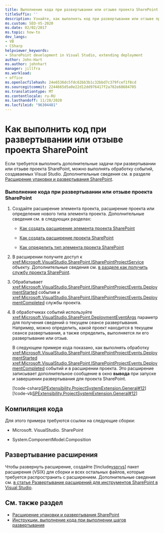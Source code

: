```yaml
---
title: Выполнение кода при развертывании или отзыве проекта SharePoint
titleSuffix: ''
description: Узнайте, как выполнять код при развертывании или отзыве проекта SharePoint, чтобы можно было выполнять обработку событий, создаваемых Visual Studio.
ms.custom: SEO-VS-2020
ms.date: 02/02/2017
ms.topic: how-to
dev_langs:
- VB
- CSharp
helpviewer_keywords:
- SharePoint development in Visual Studio, extending deployment
author: John-Hart
ms.author: johnhart
manager: jillfra
ms.workload:
- office
ms.openlocfilehash: 24e6536dc5fdc62bb3b1c32bbd7c379fcef1f8cd
ms.sourcegitcommit: 2244665d5a0e22d12dd976417f2a782e68684705
ms.translationtype: MT
ms.contentlocale: ru-RU
ms.lasthandoff: 11/28/2020
ms.locfileid: "96304481"
---
```

# <a name="how-to-run-code-when-a-sharepoint-project-is-deployed-or-retracted"></a>Как выполнить код при развертывании или отзыве проекта SharePoint
  Если требуется выполнить дополнительные задачи при развертывании или отзыве проекта SharePoint, можно выполнять обработку событий, создаваемых Visual Studio. Дополнительные сведения см. в разделе [Расширение упаковки и развертывания SharePoint](../sharepoint/extending-sharepoint-packaging-and-deployment.md).

### <a name="to-run-code-when-a-sharepoint-project-is-deployed-or-retracted"></a>Выполнение кода при развертывании или отзыве проекта SharePoint

1. Создайте расширение элемента проекта, расширение проекта или определение нового типа элемента проекта. Дополнительные сведения см. в следующих разделах:

   - [Как создать расширение элемента проекта SharePoint](../sharepoint/how-to-create-a-sharepoint-project-item-extension.md)

   - [Как создать расширение проекта SharePoint](../sharepoint/how-to-create-a-sharepoint-project-extension.md)

   - [Как определить тип элемента проекта SharePoint](../sharepoint/how-to-define-a-sharepoint-project-item-type.md)

2. В расширении получите доступ к <xref:Microsoft.VisualStudio.SharePoint.ISharePointProjectService> объекту. Дополнительные сведения см. [в разделе как получить службу проекта SharePoint](../sharepoint/how-to-retrieve-the-sharepoint-project-service.md).

3. Обрабатывает <xref:Microsoft.VisualStudio.SharePoint.ISharePointProjectEvents.DeploymentStarted> события и <xref:Microsoft.VisualStudio.SharePoint.ISharePointProjectEvents.DeploymentCompleted> службы проекта.

4. В обработчиках событий используйте <xref:Microsoft.VisualStudio.SharePoint.DeploymentEventArgs> параметр для получения сведений о текущем сеансе развертывания. Например, можно определить, какой проект находится в текущем сеансе развертывания, а также определить, выполняется ли его развертывание или отзыв.

   В следующем примере кода показано, как выполнять обработку <xref:Microsoft.VisualStudio.SharePoint.ISharePointProjectEvents.DeploymentStarted> <xref:Microsoft.VisualStudio.SharePoint.ISharePointProjectEvents.DeploymentCompleted> событий и в расширении проекта. Это расширение записывает дополнительное сообщение в окно **вывода** при запуске и завершении развертывания для проекта SharePoint.

   [!code-csharp[SPExtensibility.ProjectSystemExtension.General#12](../sharepoint/codesnippet/CSharp/projectsystemexamples/extension/handleprojectdeploymentevents.cs#12)]
   [!code-vb[SPExtensibility.ProjectSystemExtension.General#12](../sharepoint/codesnippet/VisualBasic/projectsystemexamples/extension/handleprojectdeploymentevents.vb#12)]

## <a name="compile-the-code"></a>Компиляция кода
 Для этого примера требуются ссылки на следующие сборки:

- Microsoft. VisualStudio. SharePoint

- System.ComponentModel.Composition

## <a name="deploy-the-extension"></a>Развертывание расширения
 Чтобы развернуть расширение, создайте [!include[vsprvs](../sharepoint/includes/vsprvs-md.md)] пакет расширения (VSIX) для сборки и всех остальных файлов, которые требуется распространить с расширением. Дополнительные сведения см. [в статье Развертывание расширений для инструментов SharePoint в Visual Studio](../sharepoint/deploying-extensions-for-the-sharepoint-tools-in-visual-studio.md).

## <a name="see-also"></a>См. также раздел
- [Расширение упаковки и развертывания SharePoint](../sharepoint/extending-sharepoint-packaging-and-deployment.md)
- [Инструкции. выполнение кода при выполнении шагов развертывания](../sharepoint/how-to-run-code-when-deployment-steps-are-executed.md)
